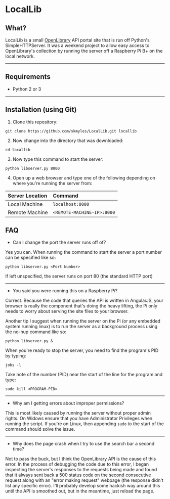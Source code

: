 # LocalLib

## What?
LocalLib is a small [OpenLibrary](https://openlibrary.org/) API portal site that is run off Python's SimpleHTTPServer. It was a weekend project to allow easy access to OpenLibrary's collection by running the server off a Raspberry Pi B+ on the local network.
___

## Requirements
* Python 2 or 3

___

## Installation (using Git)
1) Clone this repository:

`git clone https://github.com/skmyles/LocalLib.git locallib`

2) Now change into the directory that was downloaded:

`cd locallib`

3) Now type this command to start the server:

`python libserver.py 8000`

4) Open up a web browser and type one of the following depending on where you're running the server from:

| Server Location | Command                    |
| :------------   |:---------------------------|
| Local Machine   | `localhost:8000`           |
| Remote Machine  | `<REMOTE-MACHINE-IP>:8000` |

## FAQ
* Can I change the port the server runs off of?

Yes you can. When running the command to start the server a port number can be specified like so:

`python libserver.py <Port Number>`

If left unspecified, the server runs on port 80 (the standard HTTP port)

___

* You said you were running this on a Raspberry Pi?

Correct. Because the code that queries the API is written in AngularJS, your browser is really the component that's doing the heavy lifting, the Pi only needs to worry about serving the site files to your browser.

Another tip I suggest when running the server on the Pi (or any embedded system running linux) is to run the server as a background process using the no-hup command like so:

`python libserver.py &`

When you're ready to stop the server, you need to find the program's PID by typing:

`jobs -l`

Take note of the number (PID) near the start of the line for the program and type:

`sudo kill <PROGRAM-PID>`

___

* Why am I getting errors about improper permissions?

This is most likely caused by running the server without proper admin rights. On Widows ensure that you have Administrator Privileges when running the script. If you're on Linux, then appending `sudo` to the start of the command should solve the issue.

___

* Why does the page crash when I try to use the search bar a second time?

Not to pass the buck, but I think the OpenLibrary API is the cause of this error. In the process of debugging the code due to this error, I began inspecting the server's responses to the requests being made and found that it always sent back a 500 status code on the second consecutive request along with an "error making request" webpage (the response didn't list any specific error). I'll probably develop some hackish way around this until the API is smoothed out, but in the meantime, just reload the page.
